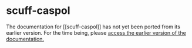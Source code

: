 # scuff-caspol

The documentation for [[scuff-caspol]] has not yet been
ported from its earlier version. For the time being, please
[access the earlier version of the documentation.][EarlierVersion]

[EarlierVersion]: http://homerreid.com/scuff-em/scuff-caspol
